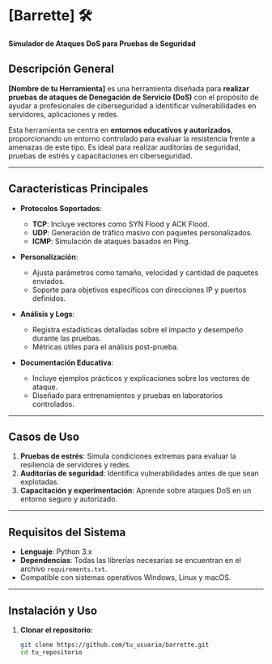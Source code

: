 # [Barrette] 🛠️  
**Simulador de Ataques DoS para Pruebas de Seguridad**

## Descripción General  
**[Nombre de tu Herramienta]** es una herramienta diseñada para **realizar pruebas de ataques de Denegación de Servicio (DoS)** con el propósito de ayudar a profesionales de ciberseguridad a identificar vulnerabilidades en servidores, aplicaciones y redes.  

Esta herramienta se centra en **entornos educativos y autorizados**, proporcionando un entorno controlado para evaluar la resistencia frente a amenazas de este tipo. Es ideal para realizar auditorías de seguridad, pruebas de estrés y capacitaciones en ciberseguridad.

---

## Características Principales  
- **Protocolos Soportados**:  
  - **TCP**: Incluye vectores como SYN Flood y ACK Flood.  
  - **UDP**: Generación de tráfico masivo con paquetes personalizados.  
  - **ICMP**: Simulación de ataques basados en Ping.  

- **Personalización**:  
  - Ajusta parámetros como tamaño, velocidad y cantidad de paquetes enviados.  
  - Soporte para objetivos específicos con direcciones IP y puertos definidos.  

- **Análisis y Logs**:  
  - Registra estadísticas detalladas sobre el impacto y desempeño durante las pruebas.  
  - Métricas útiles para el análisis post-prueba.  

- **Documentación Educativa**:  
  - Incluye ejemplos prácticos y explicaciones sobre los vectores de ataque.  
  - Diseñado para entrenamientos y pruebas en laboratorios controlados.  

---

## Casos de Uso  
1. **Pruebas de estrés**: Simula condiciones extremas para evaluar la resiliencia de servidores y redes.  
2. **Auditorías de seguridad**: Identifica vulnerabilidades antes de que sean explotadas.  
3. **Capacitación y experimentación**: Aprende sobre ataques DoS en un entorno seguro y autorizado.  

---

## Requisitos del Sistema  
- **Lenguaje**: Python 3.x  
- **Dependencias**: Todas las librerías necesarias se encuentran en el archivo `requirements.txt`.  
- Compatible con sistemas operativos Windows, Linux y macOS.  

---

## Instalación y Uso  
1. **Clonar el repositorio**:  
   ```bash
   git clone https://github.com/tu_usuario/barrette.git
   cd tu_repositorio
